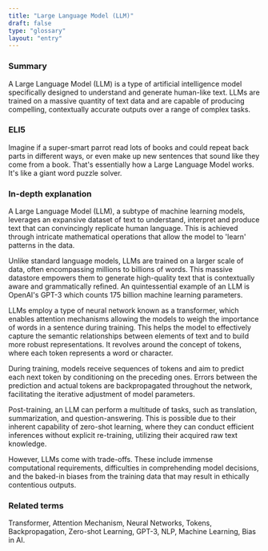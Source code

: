 ```yaml
---
title: "Large Language Model (LLM)"
draft: false
type: "glossary"
layout: "entry"
---
```


### Summary
A Large Language Model (LLM) is a type of artificial intelligence model specifically designed to understand and generate human-like text. LLMs are trained on a massive quantity of text data and are capable of producing compelling, contextually accurate outputs over a range of complex tasks.

### ELI5
Imagine if a super-smart parrot read lots of books and could repeat back parts in different ways, or even make up new sentences that sound like they come from a book. That's essentially how a Large Language Model works. It's like a giant word puzzle solver.

### In-depth explanation
A Large Language Model (LLM), a subtype of machine learning models, leverages an expansive dataset of text to understand, interpret and produce text that can convincingly replicate human language. This is achieved through intricate mathematical operations that allow the model to 'learn' patterns in the data. 

Unlike standard language models, LLMs are trained on a larger scale of data, often encompassing millions to billions of words. This massive datastore empowers them to generate high-quality text that is contextually aware and grammatically refined. An quintessential example of an LLM is OpenAI's GPT-3 which counts 175 billion machine learning parameters.

LLMs employ a type of neural network known as a transformer, which enables attention mechanisms allowing the models to weigh the importance of words in a sentence during training. This helps the model to effectively capture the semantic relationships between elements of text and to build more robust representations. It revolves around the concept of tokens, where each token represents a word or character. 

During training, models receive sequences of tokens and aim to predict each next token by conditioning on the preceding ones. Errors between the prediction and actual tokens are backpropagated throughout the network, facilitating the iterative adjustment of model parameters. 

Post-training, an LLM can perform a multitude of tasks, such as translation, summarization, and question-answering. This is possible due to their inherent capability of zero-shot learning, where they can conduct efficient inferences without explicit re-training, utilizing their acquired raw text knowledge. 

However, LLMs come with trade-offs. These include immense computational requirements, difficulties in comprehending model decisions, and the baked-in biases from the training data that may result in ethically contentious outputs.

### Related terms
Transformer, Attention Mechanism, Neural Networks, Tokens, Backpropagation, Zero-shot Learning, GPT-3, NLP, Machine Learning, Bias in AI.
